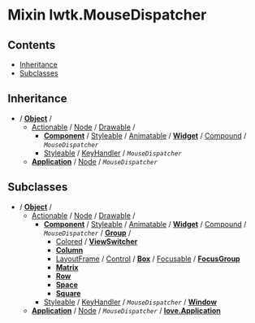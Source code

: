 # Mixin lwtk.MouseDispatcher


## Contents

   * [Inheritance](#inheritance)
   * [Subclasses](#subclasses)


## Inheritance
   * / **[Object](../lwtk/Object.md#inheritance)** /
        * [Actionable](../lwtk/Actionable.md#inheritance) / [Node](../lwtk/Node.md#inheritance) / [Drawable](../lwtk/Drawable.md#inheritance) /
             * **[Component](../lwtk/Component.md#inheritance)** / [Styleable](../lwtk/Styleable.md#inheritance) / [Animatable](../lwtk/Animatable.md#inheritance) / **[Widget](../lwtk/Widget.md#inheritance)** / [Compound](../lwtk/Compound.md#inheritance) / _`MouseDispatcher`_
             * [Styleable](../lwtk/Styleable.md#inheritance) / [KeyHandler](../lwtk/KeyHandler.md#inheritance) / _`MouseDispatcher`_
        * **[Application](../lwtk/Application.md#inheritance)** / [Node](../lwtk/Node.md#inheritance) / _`MouseDispatcher`_

## Subclasses
   * / **[Object](../lwtk/Object.md#subclasses)** /
        * [Actionable](../lwtk/Actionable.md#subclasses) / [Node](../lwtk/Node.md#subclasses) / [Drawable](../lwtk/Drawable.md#subclasses) /
             * **[Component](../lwtk/Component.md#subclasses)** / [Styleable](../lwtk/Styleable.md#subclasses) / [Animatable](../lwtk/Animatable.md#subclasses) / **[Widget](../lwtk/Widget.md#subclasses)** / [Compound](../lwtk/Compound.md#subclasses) / _`MouseDispatcher`_ / **[Group](../lwtk/Group.md#subclasses)** /
                  * [Colored](../lwtk/Colored.md#subclasses) / **[ViewSwitcher](../lwtk/ViewSwitcher.md#inheritance)**
                  * **[Column](../lwtk/Column.md#inheritance)**
                  * [LayoutFrame](../lwtk/LayoutFrame.md#subclasses) / [Control](../lwtk/Control.md#subclasses) / **[Box](../lwtk/Box.md#subclasses)** / [Focusable](../lwtk/Focusable.md#subclasses) / **[FocusGroup](../lwtk/FocusGroup.md#inheritance)**
                  * **[Matrix](../lwtk/Matrix.md#inheritance)**
                  * **[Row](../lwtk/Row.md#inheritance)**
                  * **[Space](../lwtk/Space.md#inheritance)**
                  * **[Square](../lwtk/Square.md#inheritance)**
             * [Styleable](../lwtk/Styleable.md#subclasses) / [KeyHandler](../lwtk/KeyHandler.md#subclasses) / _`MouseDispatcher`_ / **[Window](../lwtk/Window.md#inheritance)**
        * **[Application](../lwtk/Application.md#subclasses)** / [Node](../lwtk/Node.md#subclasses) / _`MouseDispatcher`_ / **[love.Application](../lwtk/love/Application.md#inheritance)**

